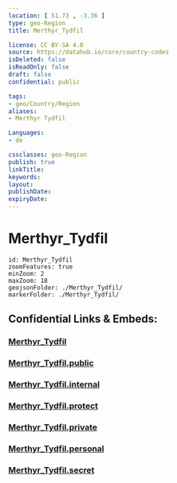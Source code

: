 ```yaml
---
location: [ 51.73 , -3.36 ] 
type: geo-Region
title: Merthyr_Tydfil

license: CC BY-SA 4.0
source: https://datahub.io/core/country-codes
isDeleted: false
isReadOnly: false
draft: false
confidential: public

tags:
- geo/Country/Region
aliases:
- Merthyr Tydfil

Languages:
- de

cssclasses: geo-Region
publish: true
linkTitle: 
keywords: 
layout: 
publishDate: 
expiryDate: 
---
```


# Merthyr_Tydfil

```leaflet
id: Merthyr_Tydfil
zoomFeatures: true 
minZoom: 2 
maxZoom: 18
geojsonFolder: ./Merthyr_Tydfil/
markerFolder: ./Merthyr_Tydfil/
```


## Confidential Links & Embeds: 

### [Merthyr_Tydfil](/_Standards/Earth/Continent/Europe/Europe~North/UK/Wales/counties~Wales/Merthyr_Tydfil.md) 

### [Merthyr_Tydfil.public](/_public/Earth/Continent/Europe/Europe~North/UK/Wales/counties~Wales/Merthyr_Tydfil.public.md) 

### [Merthyr_Tydfil.internal](/_internal/Earth/Continent/Europe/Europe~North/UK/Wales/counties~Wales/Merthyr_Tydfil.internal.md) 

### [Merthyr_Tydfil.protect](/_protect/Earth/Continent/Europe/Europe~North/UK/Wales/counties~Wales/Merthyr_Tydfil.protect.md) 

### [Merthyr_Tydfil.private](/_private/Earth/Continent/Europe/Europe~North/UK/Wales/counties~Wales/Merthyr_Tydfil.private.md) 

### [Merthyr_Tydfil.personal](/_personal/Earth/Continent/Europe/Europe~North/UK/Wales/counties~Wales/Merthyr_Tydfil.personal.md) 

### [Merthyr_Tydfil.secret](/_secret/Earth/Continent/Europe/Europe~North/UK/Wales/counties~Wales/Merthyr_Tydfil.secret.md)

